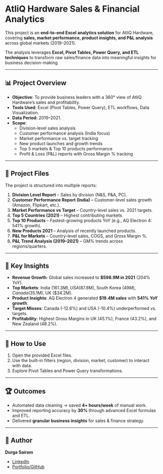 # AtliQ Hardware Sales & Financial Analytics

This project is an **end-to-end Excel analytics solution** for AtliQ Hardware, covering **sales, market performance, product insights, and P&L analysis** across global markets (2019–2021).  

The analysis leverages **Excel, Pivot Tables, Power Query, and ETL techniques** to transform raw sales/finance data into meaningful insights for business decision-making.  

---

## 📊 Project Overview
- **Objective**: To provide business leaders with a 360° view of AtliQ Hardware’s sales and profitability.  
- **Tools Used**: Excel (Pivot Tables, Power Query), ETL workflows, Data Visualization.  
- **Data Period**: 2019–2021.  
- **Scope**:
  - Division-level sales analysis  
  - Customer performance analysis (India focus)  
  - Market performance vs. target tracking  
  - New product launches and growth trends  
  - Top 5 markets & Top 10 products performance  
  - Profit & Loss (P&L) reports with Gross Margin % tracking  

---

## 📂 Project Files
The project is structured into multiple reports:

1. **Division Level Report** – Sales by division (N&S, P&A, PC).  
2. **Customer Performance Report (India)** – Customer-level sales growth (Amazon, Flipkart, etc.).  
3. **Market Performance vs Target** – Country-level sales vs. 2021 targets.  
4. **Top 5 Countries (2021)** – Highest contributing markets.  
5. **Top 10 Products** – Fastest-growing products YoY (e.g., AQ Electron 4: 541% growth).  
6. **New Products 2021** – Analysis of recently launched products.  
7. **P&L for Markets** – Country-level sales, COGS, and Gross Margin %.  
8. **P&L Trend Analysis (2019–2021)** – GM% trends across regions/quarters.  

---

## 🚀 Key Insights
- **Revenue Growth**: Global sales increased to **$598.9M in 2021** (204% YoY).  
- **Top Markets**: India ($161.3M), USA ($87.8M), South Korea ($49M), Canada ($35.1M), UK ($34.2M).  
- **Product Insights**: AQ Electron 4 generated **$19.4M sales** with **541% YoY growth**.  
- **Target Misses**: Canada (-12.6%) and USA (-10.4%) underperformed vs. targets.  
- **Profitability**: Highest Gross Margins in UK (45.1%), France (43.2%), and New Zealand (48.2%).  
---

## 📌 How to Use
1. Open the provided Excel files.  
2. Use the built-in filters (region, division, market, customer) to interact with data.  
3. Explore Pivot Tables and Power Query transformations.  

---

## 🏆 Outcomes
- Automated data cleaning → saved **4+ hours/week** of manual work.  
- Improved reporting accuracy by **30%** through advanced Excel formulas and ETL.  
- Delivered **granular business insights** for sales & finance strategy.  

---

## 🔗 Author
**Durga Sairam**  
- [LinkedIn](www.linkedin.com/in/durga-sairam-a35b00291)  
- [Portfolio/GitHub](your-github-url)  

